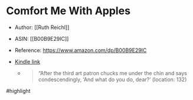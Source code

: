 # Comfort Me With Apples

* Author: [[Ruth Reichl]]
* ASIN: [[B00B9E29IC]]
* Reference: https://www.amazon.com/dp/B00B9E29IC
* [Kindle link](kindle://book?action=open&asin=B00B9E29IC)


  - > “After the third art patron chucks me under the chin and says condescendingly, ‘And what do you do, dear?’ (location: 132)


#highlight